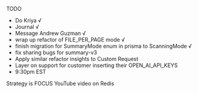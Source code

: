 TODO

- Do Kriya √
- Journal √
- Message Andrew Guzman √
- wrap up refactor of FILE_PER_PAGE mode √
- finish migration for SummaryMode enum in prisma to ScanningMode √
- fix sharing bugs for summary-v3
- Apply similar refactor insights to Custom Request
- Layer on support for customer inserting their OPEN_AI_API_KEYS
- 9:30pm EST

Strategy is FOCUS
YouTube video on Redis